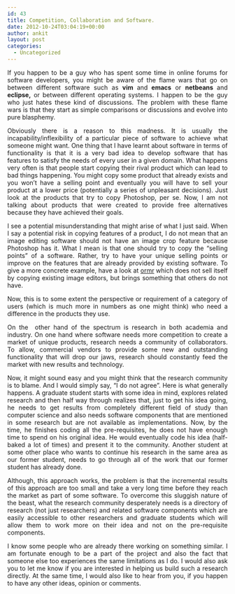 ```yaml
---
id: 43
title: Competition, Collaboration and Software.
date: 2012-10-24T03:04:19+00:00
author: ankit
layout: post
categories:
  - Uncategorized
---
```

<p style="text-align: justify;">
  If you happen to be a guy who has spent some time in online forums for software developers, you might be aware of the flame wars that go on between different software such as <strong>vim </strong>and<strong> emacs</strong> or <strong>netbeans </strong>and<strong> eclipse,</strong> or between different operating systems. I happen to be the guy who just hates these kind of discussions. The problem with these flame wars is that they start as simple comparisons or discussions and evolve into pure blasphemy.
</p>

<!--more-->

<p style="text-align: justify;">
  Obviously there is a reason to this madness. It is usually the incapability/inflexibility of a particular piece of software to achieve what someone might want. One thing that I have learnt about software in terms of functionality is that it is a very bad idea to develop software that has features to satisfy the needs of every user in a given domain. What happens very often is that people start copying their rival product which can lead to bad things happening. You might copy some product that already exists and you won&#8217;t have a selling point and eventually you will have to sell your product at a lower price (potentially a series of unpleasant decisions). Just look at the products that try to copy Photoshop, per se. Now, I am not talking about products that were created to provide free alternatives because they have achieved their goals.
</p>

<p style="text-align: justify;">
  I see a potential misunderstanding that might arise of what I just said. When I say a potential risk in copying features of a product, I do not mean that an image editing software should not have an image crop feature because Photoshop has it. What I mean is that one should try to copy the &#8220;selling points&#8221; of a software. Rather, try to have your unique selling points or improve on the features that are already provided by existing software. To give a more concrete example, have a look at <a href="http://getormr.com/home/" target="_blank">ormr</a> which does not sell itself by copying existing image editors, but brings something that others do not have.
</p>

<p style="text-align: justify;">
  Now, this is to some extent the perspective or requirement of a category of users (which is much more in numbers as one might think) who need a difference in the products they use.
</p>

<p style="text-align: justify;">
  On the  other hand of the spectrum is research in both academia and industry. On one hand where software needs more competition to create a market of unique products, research needs a community of collaborators. To allow, commercial vendors to provide some new and outstanding functionality that will drop our jaws, research should constantly feed the market with new results and technology.
</p>

<p style="text-align: justify;">
  Now, it might sound easy and you might think that the research community is to blame. And I would simply say, &#8220;I do not agree&#8221;. Here is what generally happens. A graduate student starts with some idea in mind, explores related research and then half way through realizes that, just to get his idea going, he needs to get results from completely different field of study than computer science and also needs software components that are mentioned in some research but are not available as implementations. Now, by the time, he finishes coding all the pre-requisites, he does not have enough time to spend on his original idea. He would eventually code his idea (half-baked a lot of times) and present it to the community. Another student at some other place who wants to continue his research in the same area as our former student, needs to go through all of the work that our former student has already done.
</p>

<p style="text-align: justify;">
  Although, this approach works, the problem is that the incremental results of this approach are too small and take a very long time before they reach the market as part of some software. To overcome this sluggish nature of the beast, what the research community desperately needs is a directory of research (not just researchers) and related software components which are easily accessible to other researchers and graduate students which will allow them to work more on their idea and not on the pre-requisite components.
</p>

<p style="text-align: justify;">
  I know some people who are already there working on something similar. I am fortunate enough to be a part of the project and also the fact that someone else too experiences the same limitations as I do. I would also ask you to let me know if you are interested in helping us build such a research directly. At the same time, I would also like to hear from you, if you happen to have any other ideas, opinion or comments.
</p>
